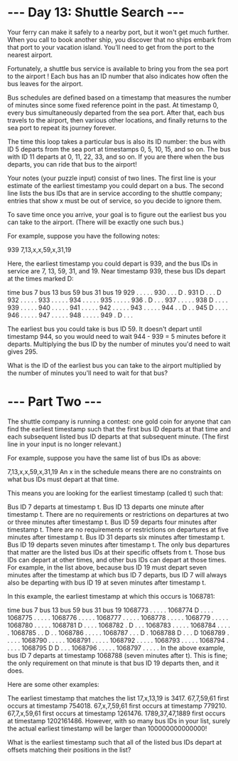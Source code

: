﻿# --- Day 13: Shuttle Search ---
Your ferry can make it safely to a nearby port, but it won't get much further. 
When you call to book another ship, you discover that no ships embark from that 
port to your vacation island. You'll need to get from the port to the nearest airport.

Fortunately, a shuttle bus service is available to bring you from the sea port to the airport
! Each bus has an ID number that also indicates how often the bus leaves for the airport.

Bus schedules are defined based on a timestamp that measures the number of minutes since 
some fixed reference point in the past. At timestamp 0, every bus simultaneously departed 
from the sea port. After that, each bus travels to the airport, then various other locations, 
and finally returns to the sea port to repeat its journey forever.

The time this loop takes a particular bus is also its ID number: the bus with ID 5 departs 
from the sea port at timestamps 0, 5, 10, 15, and so on. The bus with ID 11 departs at 0, 11, 
22, 33, and so on. If you are there when the bus departs, you can ride that bus to the airport!

Your notes (your puzzle input) consist of two lines. The first line is your estimate of the 
earliest timestamp you could depart on a bus. The second line lists the bus IDs that are in 
service according to the shuttle company; entries that show x must be out of service, so you 
decide to ignore them.

To save time once you arrive, your goal is to figure out the earliest bus you can take to the 
airport. (There will be exactly one such bus.)

For example, suppose you have the following notes:

939
7,13,x,x,59,x,31,19

Here, the earliest timestamp you could depart is 939, and the bus IDs in service are 7, 13, 
59, 31, and 19. Near timestamp 939, these bus IDs depart at the times marked D:

time   bus 7   bus 13  bus 59  bus 31  bus 19
929      .       .       .       .       .
930      .       .       .       D       .
931      D       .       .       .       D
932      .       .       .       .       .
933      .       .       .       .       .
934      .       .       .       .       .
935      .       .       .       .       .
936      .       D       .       .       .
937      .       .       .       .       .
938      D       .       .       .       .
939      .       .       .       .       .
940      .       .       .       .       .
941      .       .       .       .       .
942      .       .       .       .       .
943      .       .       .       .       .
944      .       .       D       .       .
945      D       .       .       .       .
946      .       .       .       .       .
947      .       .       .       .       .
948      .       .       .       .       .
949      .       D       .       .       .

The earliest bus you could take is bus ID 59. It doesn't depart until timestamp 944, so 
you would need to wait 944 - 939 = 5 minutes before it departs. Multiplying the bus ID 
by the number of minutes you'd need to wait gives 295.

What is the ID of the earliest bus you can take to the airport multiplied by the number of 
minutes you'll need to wait for that bus?

# --- Part Two ---
The shuttle company is running a contest: one gold coin for anyone that can find the earliest 
timestamp such that the first bus ID departs at that time and each subsequent listed bus ID 
departs at that subsequent minute. (The first line in your input is no longer relevant.)

For example, suppose you have the same list of bus IDs as above:

7,13,x,x,59,x,31,19
An x in the schedule means there are no constraints on what bus IDs must depart at that time.

This means you are looking for the earliest timestamp (called t) such that:

Bus ID 7 departs at timestamp t.
Bus ID 13 departs one minute after timestamp t.
There are no requirements or restrictions on departures at two or three minutes after timestamp t.
Bus ID 59 departs four minutes after timestamp t.
There are no requirements or restrictions on departures at five minutes after timestamp t.
Bus ID 31 departs six minutes after timestamp t.
Bus ID 19 departs seven minutes after timestamp t.
The only bus departures that matter are the listed bus IDs at their specific offsets from t. Those bus 
IDs can depart at other times, and other bus IDs can depart at those times. For example, in the list above, 
because bus ID 19 must depart seven minutes after the timestamp at which bus ID 7 departs, bus ID 7 will 
always also be departing with bus ID 19 at seven minutes after timestamp t.

In this example, the earliest timestamp at which this occurs is 1068781:

time     bus 7   bus 13  bus 59  bus 31  bus 19
1068773    .       .       .       .       .
1068774    D       .       .       .       .
1068775    .       .       .       .       .
1068776    .       .       .       .       .
1068777    .       .       .       .       .
1068778    .       .       .       .       .
1068779    .       .       .       .       .
1068780    .       .       .       .       .
1068781    D       .       .       .       .
1068782    .       D       .       .       .
1068783    .       .       .       .       .
1068784    .       .       .       .       .
1068785    .       .       D       .       .
1068786    .       .       .       .       .
1068787    .       .       .       D       .
1068788    D       .       .       .       D
1068789    .       .       .       .       .
1068790    .       .       .       .       .
1068791    .       .       .       .       .
1068792    .       .       .       .       .
1068793    .       .       .       .       .
1068794    .       .       .       .       .
1068795    D       D       .       .       .
1068796    .       .       .       .       .
1068797    .       .       .       .       .
In the above example, bus ID 7 departs at timestamp 1068788 (seven minutes after t). This is fine; 
the only requirement on that minute is that bus ID 19 departs then, and it does.

Here are some other examples:

The earliest timestamp that matches the list 17,x,13,19 is 3417.
67,7,59,61 first occurs at timestamp 754018.
67,x,7,59,61 first occurs at timestamp 779210.
67,7,x,59,61 first occurs at timestamp 1261476.
1789,37,47,1889 first occurs at timestamp 1202161486.
However, with so many bus IDs in your list, surely the actual earliest timestamp will be larger than 100000000000000!

What is the earliest timestamp such that all of the listed bus IDs depart at offsets matching their positions in the list?